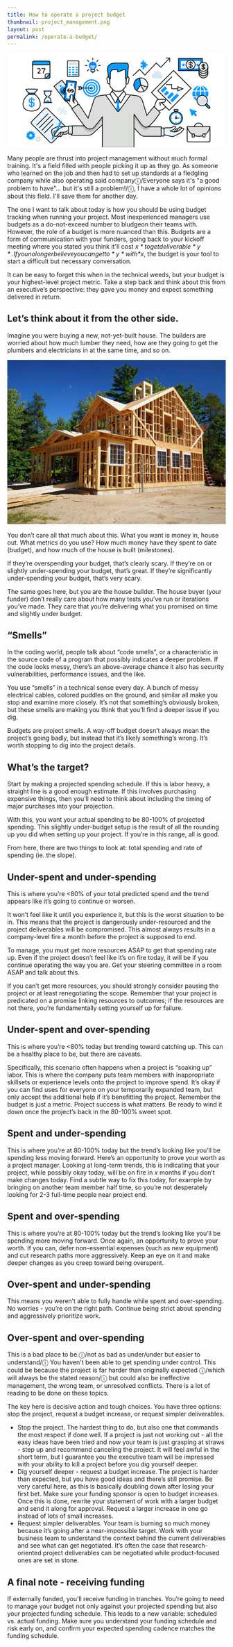 ```yaml
---
title: How to operate a project budget
thumbnail: project_management.png
layout: post
permalink: /operate-a-budget/
---
```


![](/assets/2020-03-15-operate-a-budget/project_management.png)

Many people are thrust into project management without much formal training. It's a field filled with people picking it up as they go. As someone who learned on the job and then had to set up standards at a fledgling company while also operating said companyⓘ/Everyone says it's "a good problem to have"... but it's still a problem!/ⓘ, I have a whole lot of opinions about this field. I'll save them for another day.

The one I want to talk about today is how you should be using budget tracking when running your project. Most inexperienced managers use budgets as a do-not-exceed number to bludgeon their teams with. However, the role of a budget is more nuanced than this. Budgets are a form of communication with your funders, going back to your kickoff meeting where you stated you think it'll cost *$x* to get deliverable *y*. If you no longer believe you can get to *y* with *$x*, the budget is your tool to start a difficult but necessary conversation.

It can be easy to forget this when in the technical weeds, but your budget is your highest-level project metric. Take a step back and think about this from an executive’s perspective: they gave you money and expect something delivered in return.

## Let’s think about it from the other side.

Imagine you were buying a new, not-yet-built house. The builders are worried about how much lumber they need, how are they going to get the plumbers and electricians in at the same time, and so on.

![](/assets/2020-03-15-operate-a-budget/house.jpg)

You don’t care all that much about this. What you want is money in, house out. What metrics do you use? How much money have they spent to date (budget), and how much of the house is built (milestones).

If they’re overspending your budget, that’s clearly scary. If they’re on or slightly under-spending your budget, that’s great. If they’re significantly under-spending your budget, that’s very scary.

The same goes here, but you are the house builder. The house buyer (your funder) don’t really care about how many tests you’ve run or iterations you’ve made. They care that you’re delivering what you promised on time and slightly under budget.

## “Smells”

In the coding world, people talk about “code smells”, or a characteristic in the source code of a program that possibly indicates a deeper problem. If the code looks messy, there’s an above-average chance it also has security vulnerabilities, performance issues, and the like.

You use “smells” in a technical sense every day. A bunch of messy electrical cables, colored puddles on the ground, and similar all make you stop and examine more closely. It’s not that something’s obviously broken, but these smells are making you think that you’ll find a deeper issue if you dig.

Budgets are project smells. A way-off budget doesn’t always mean the project’s going badly, but instead that it’s likely something’s wrong. It’s worth stopping to dig into the project details.

## What’s the target?

Start by making a projected spending schedule. If this is labor heavy, a straight line is a good enough estimate. If this involves purchasing expensive things, then you’ll need to think about including the timing of major purchases into your projection.

With this, you want your actual spending to be 80-100% of projected spending. This slightly under-budget setup is the result of all the rounding up you did when setting up your project. If you’re in this range, all is good.

From here, there are two things to look at: total spending and rate of spending (ie. the slope).

## Under-spent and under-spending

This is where you’re <80% of your total predicted spend and the trend appears like it’s going to continue or worsen.

It won’t feel like it until you experience it, but this is the worst situation to be in. This means that the project is dangerously under-resourced and the project deliverables will be compromised. This almost always results in a company-level fire a month before the project is supposed to end.

To manage, you must get more resources ASAP to get that spending rate up. Even if the project doesn’t feel like it’s on fire today, it will be if you continue operating the way you are. Get your steering committee in a room ASAP and talk about this.

If you can’t get more resources, you should strongly consider pausing the project or at least renegotiating the scope. Remember that your project is predicated on a promise linking resources to outcomes; if the resources are not there, you’re fundamentally setting yourself up for failure.

## Under-spent and over-spending

This is where you’re <80% today but trending toward catching up. This can be a healthy place to be, but there are caveats.

Specifically, this scenario often happens when a project is “soaking up” labor. This is where the company puts team members with inappropriate skillsets or experience levels onto the project to improve spend. It’s okay if you can find uses for everyone on your temporarily expanded team, but only accept the additional help if it’s benefitting the project. Remember the budget is just a metric. Project success is what matters. Be ready to wind it down once the project’s back in the 80-100% sweet spot.

## Spent and under-spending

This is where you’re at 80-100% today but the trend’s looking like you’ll be spending less moving forward. Here’s an opportunity to prove your worth as a project manager. Looking at long-term trends, this is indicating that your project, while possibly okay today, will be on fire in *x* months if you don’t make changes today. Find a subtle way to fix this today, for example by bringing on another team member half time, so you’re not desperately looking for 2-3 full-time people near project end.

## Spent and over-spending

This is where you’re at 80-100% today but the trend’s looking like you’ll be spending more moving forward. Once again, an opportunity to prove your worth. If you can, defer non-essential expenses (such as new equipment) and cut research paths more aggressively. Keep an eye on it and make deeper changes as you creep toward being overspent.

## Over-spent and under-spending

This means you weren’t able to fully handle while spent and over-spending. No worries - you’re on the right path. Continue being strict about spending and aggressively prioritize work.

## Over-spent and over-spending

This is a bad place to be.ⓘ/not as bad as under/under but easier to understand/ⓘ You haven't been able to get spending under control. This could be because the project is far harder than originally expected ⓘ/which will always be the stated reason/ⓘ but could also be ineffective management, the wrong team, or unresolved conflicts. There is a lot of reading to be done on these topics.

The key here is decisive action and tough choices. You have three options: stop the project, request a budget increase, or request simpler deliverables.

* Stop the project. The hardest thing to do, but also one that commands the most respect if done well. If a project is just not working out - all the easy ideas have been tried and now your team is just grasping at straws - step up and recommend canceling the project. It will feel awful in the short term, but I guarantee you the executive team will be impressed with your ability to kill a project before you dig yourself deeper.
* Dig yourself deeper - request a budget increase. The project is harder than expected, but you have good ideas and there’s still promise. Be very careful here, as this is basically doubling down after losing your first bet. Make sure your funding sponsor is open to budget increases. Once this is done, rewrite your statement of work with a larger budget and send it along for approval. Request a larger increase in one go instead of lots of small increases.
* Request simpler deliverables. Your team is burning so much money because it’s going after a near-impossible target. Work with your business team to understand the context behind the current deliverables and see what can get negotiated. It’s often the case that research-oriented project deliverables can be negotiated while product-focused ones are set in stone.

## A final note - receiving funding

If externally funded, you’ll receive funding in tranches. You’re going to need to manage your budget not only against your projected spending but also your projected funding schedule. This leads to a new variable: scheduled vs. actual funding. Make sure you understand your funding schedule and risk early on, and confirm your expected spending cadence matches the funding schedule.
